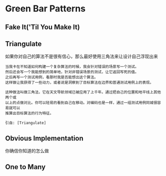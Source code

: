 # Green Bar Patterns

## Fake It('Til You Make It)

## Triangulate

如果你对自己的算法不是很有信心，那么最好使用三角法来让设计自己浮现出来

    当我卡在不知道如何构建一个复杂算法的时候，我会针对错误的场景写一个测试。
    然后还会写一个我能想到的简单地，针对非错误场景的测试，让它返回写死的值。
    之后再写一个测试用例，看那时我是否能想出这个算法。
    这样做让我获得了一些动力，或者说是洞察到了目标算法在边界和普通测试用例上的表现。

    这种做法叫做三角法，它在天文导航领域已被应用了上千年。通过把自己的位置和地平线上其他两个或
    以上的点做对比。你可以轻易的看到自己在移动。对编码也是一样，通过一组测试用例同城很容易就可以
    推算出目标算法的行为特征。

    引自: [Triangulate]

## Obvious Implementation

你确信你知道的怎么做

## One to Many




[Triangulate]: https://songkai19.wordpress.com/category/tdd-%E6%B5%8B%E8%AF%95%E9%A9%B1%E5%8A%A8%E5%BC%80%E5%8F%91/
